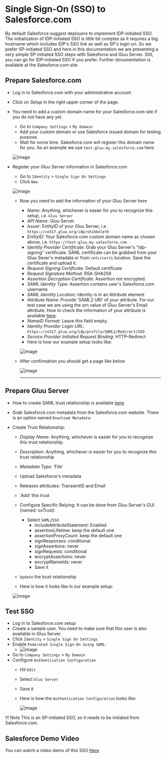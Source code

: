 # Single Sign-On (SSO) to Salesforce.com

By default Salesforce suggest deployers to implement IDP-initiated SSO. The initialization of IDP-initiated SSO is little bit complex as it requires a big hostname which includes IDP's SSO link as well as SP's login uri. So we prefer SP-initiated SSO and here in this documentation we are presenting a very simple SP-initiated SSO steps with Salesforce and Gluu Server. Still, you can go for IDP-initiated SSO if you prefer. Further documentation is available at the Salesforce.com site.

## Prepare Salesforce.com

- Log in to Salesforce.com with your administrative account.
- Click on _Setup_ in the right upper corner of the page.
- You need to add a custom domain name for your Salesforce.com site if
  you do not have any yet.
  - Go to `Company Settings` > `My Domain`
  - Add your custom domain or use Salesforce issued domain for testing purpose. 
  - Wait for some time. Salesforce.com will register this domain name
  for you. As an example we use `test-gluu.my.salesforce.com` here.

  ![image](../img/integration/Salesforce_myDomain.PNG)

* Register your Gluu Server information in Salesforce.com
   * Go to `Identity` > `Single Sign On Settings`
   * Click `New`

  ![image](../img/integration/Salesforce_SSO_setting.PNG)

   * Now you need to add the information of your Gluu Server here
     * _Name_: Anything, whichever is easier for you to recognize this
       setup, i.e. `Gluu Server`
     * _API Name_: Gluu Server.
     * _Issuer_: EntityID of your Gluu Server, i.e. `https://ce317.gluu.org/idp/shibboleth`
     * _EntityID_: Your Salesforce.com custom domain name as chosen
       above, i.e. `https://test-gluu.my.salesforce.com`
     * _Identity Provider Certificate_: Grab your Gluu Server's "idp-signing"
       certificate. SAML certificate can be grabbed from your Gluu Sever's
       metadata or from `/etc/certs` location. Save the certificate and upload it.
     * _Request Signing Certificate_: Default certificate
     * _Request Signature Method_: RSA-SHA256
     * _Assertion Decryption Certificate_: Assertion not encrypted.
     * _SAML Identity Type_: Assertion contains user's Salesforce.com username
     * _SAML Identity Location_: Identity is in an Attribute element
     * _Attribute Name_: Provide 'SAML2 URI' of your attribute. For our test case we are using the urn value of Gluu Server's Email attribute. How to check the information of your attribute is available [here](http://www.gluu.org/docs/admin-guide/configuration/#attributes).
     * _NameID Format_: Leave this field empty.
     * _Identity Provider Login URL_: `https://ce317.gluu.org/idp/profile/SAML2/Redirect/SSO`
     * _Service Provider Initiated Request Binding_: HTTP-Redirect
     * Here is how our example setup looks like:
     
     ![image](../img/integration/Salesforce_SSO_setting_2.PNG)

  * After confirmation you should get a page like below
  
     ![image](../img/integration/Salesforce_SSO_setting_3.PNG)
     
     ********************************************************************************************

## Prepare Gluu Server

* How to create SAML trust relationship is available [here](../../admin-guide/saml.md). 
* Grab Salesforce.com metadata from the Salesforce.com website. There is
  an option named `Download Metadata`:
* Create Trust Relationship:
  * _Display Name_: Anything, whichever is easier for you to recognize this trust relationship.
  * _Description_: Anything, whichever is easier for you to recognize this trust relationship
  * _Metadata Type_: 'File'
  * Upload Salesforce's metadata
  * Releases attributes: TransientID and Email
  * 'Add' this trust
  * Configure Specific Relying: It can be done from Gluu Server's GUI (named: oxTrust)
    * Select `SAML2SSO`
        * includeAttributeStatement: Enabled
        * assertionLifetime: keep the default one
        * assertionProxyCount: keep the default one
        * signResponses: conditional
        * signAssertions: never
        * signRequests: conditional
        * encryptAssertions: never
        * encryptNameIds: never
        * Save it
  * `Update` the trust relationship
  
  * Here is how it looks like in our example setup:

  ![image](../img/integration/Salesforce_TrustRelationship.PNG)


## Test SSO

- Log in to Salesforce.com setup
- Create a sample user. You need to make sure that this user is also available in Gluu Server. 
- Click `Identity` > `Single Sign On Settings`
- Enable `Federated Single Sign-On Using SAML`: 
   - ![image](../img/integration/Salesforce_Enable_Federation_2.PNG)
- Go to `Company Settings` > `My Domain`
- Configure `Authentication Configuration`
  - Hit `Edit`
  - Select `Gluu Server`
  - Save it
  - Here is how the `Authentication Configuration` looks like:
  
    ![image](../img/integration/Salesforce_Authentication_Configuration2.PNG)

!!! Note
     This is an SP-initiated SSO, so it needs to be initiated from Salesforce.com.

## Salesforce Demo Video
You can watch a video demo of this SSO [Here](https://youtu.be/h8vd6hs4Xtc) 
